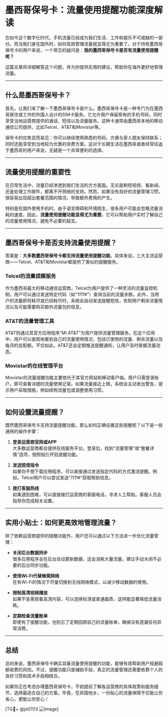 # 墨西哥保号卡：流量使用提醒功能深度解读

在如今这个数字化时代，手机流量已经成为我们生活、工作和娱乐不可或缺的一部分。而当我们身在国外时，如何高效管理流量就显得尤为重要了。对于持有墨西哥保号卡的用户来说，一个常见的疑问是：**我的墨西哥保号卡是否有流量使用提醒呢？**

这篇文章将详细解答这个问题，并为你提供实用的建议，帮助你在海外更好地管理流量。

---

## 什么是墨西哥保号卡？

首先，让我们来了解一下墨西哥保号卡是什么。墨西哥保号卡是一种专门为在墨西哥居住或工作的外国人设计的SIM卡服务。它允许用户保留原有的手机号码，同时享受当地运营商提供的通话、短信以及流量服务。这种卡通常由墨西哥本地的移动通信公司提供，比如Telcel、AT&T和Movistar等。

保号卡的优势显而易见：你可以继续使用熟悉的号码，方便与家人朋友保持联系；同时还能享受到当地较为优惠的资费方案。这对于长期生活在墨西哥或者经常往返于墨西哥的用户来说，无疑是一个非常便利的选择。

---

## 流量使用提醒的重要性

在日常生活中，流量已经渗透到我们生活的方方面面。无论是刷短视频、看新闻、还是处理工作邮件，都离不开网络的支持。然而，如果没有良好的流量管理习惯，很容易出现超出套餐范围的情况，导致额外费用的产生。

特别是在国外使用手机时，由于语言障碍和环境陌生，很多用户可能会忽略流量消耗的速度。因此，**流量使用提醒功能显得尤为重要**。它可以帮助用户实时了解自己的流量使用情况，避免不必要的超支。

---

## 墨西哥保号卡是否支持流量使用提醒？

答案是：**大多数墨西哥保号卡都支持流量使用提醒功能**。具体来说，三大主流运营商——Telcel、AT&T和Movistar都提供了类似的提醒服务。

### Telcel的流量提醒服务
作为墨西哥最大的移动通信运营商，Telcel为用户提供了一种灵活的流量监控机制。用户可以通过发送特定代码（如“*111*1#”）查询当前的流量余额。此外，当用户的流量即将耗尽或已经耗尽时，系统会自动发送提醒短信，告知用户剩余流量情况以及可能需要购买额外流量包的信息。

### AT&T的流量管理工具
AT&T则通过其官方应用程序“Mi AT&T”为用户提供流量管理服务。在这个应用中，用户可以直观地看到自己的流量使用情况，包括已使用的流量、剩余流量以及每月的总配额。不仅如此，AT&T还会定期推送提醒通知，让用户及时掌握流量动态。

### Movistar的在线管理平台
Movistar的流量提醒功能主要依托于其官方网站和移动客户端。用户只需登录账户，即可查看详细的流量使用记录。如果流量接近上限，系统会主动发出警告，提示用户采取措施，例如续购流量包或调整使用习惯。

---

## 如何设置流量提醒？

既然墨西哥保号卡支持流量提醒功能，那么如何正确设置这些提醒呢？以下是一些通用的操作步骤：

1. **登录运营商官网或APP**  
   大多数运营商都会提供在线服务平台。登录后，找到“流量管理”或“套餐详情”选项，按照指引开启提醒功能。

2. **发送短信指令**  
   如果你不想下载应用程序，可以直接通过发送指定代码的方式激活提醒。例如，Telcel用户可以尝试发送“*111*1#”获取帮助信息。

3. **拨打客服热线**  
   如果遇到困难，可以直接拨打运营商的客服电话，寻求人工帮助。客服人员会指导你完成相关设置。

---

## 实用小贴士：如何更高效地管理流量？

除了依赖运营商提供的提醒功能外，用户还可以通过以下方法进一步优化流量管理：

- **关闭后台数据同步**  
  很多应用程序会在后台自动更新数据，这会消耗大量流量。建议手动关闭不必要的后台同步功能。

- **使用Wi-Fi代替蜂窝网络**  
  在有Wi-Fi的情况下尽量切换到无线网络模式，以减少移动数据的使用。

- **限制高清视频播放**  
  如果不急需观看高清内容，可以选择标清或普通画质，这样能显著降低流量消耗。

- **定期检查流量账单**  
  即使有了提醒功能，也别忘了定期回顾自己的流量账单，确保没有遗漏任何异常消费。

---

## 总结

总的来说，墨西哥保号卡确实具备流量使用提醒的功能，能够有效帮助用户规避超额收费的风险。不过，提醒功能只是辅助手段，真正的流量管理还需要依靠个人的良好习惯和技术手段相结合。

如果你正在考虑办理墨西哥保号卡，不妨提前了解各运营商的具体政策和服务细节，选择最适合自己的方案。毕竟，在异国他乡，一份贴心的流量保障不仅能让你省心，更能让你安心！

[TG💪+ @jx0703 ![Image](https://github.com/user-attachments/assets/dbca1d08-cadb-493c-b0ec-ad6f7a83f270)]